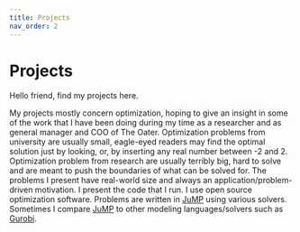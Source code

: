```yaml
---
title: Projects
nav_order: 2
---
```


# Projects

Hello friend, find my projects here.

My projects mostly concern optimization, hoping to give an insight in some of the work that I have been doing during my time as a researcher and as general manager and COO of The Oater.
Optimization problems from university are usually small, eagle-eyed readers may find the optimal solution just by looking, or, by inserting any real number between -2 and 2.
Optimization problem from research are usually terribly big, hard to solve and are meant to push the boundaries of what can be solved for.
The problems I present have real-world size and always an application/problem-driven motivation.
I present the code that I run. I use open source optimization software. Problems are written in [JuMP](https://jump.dev/JuMP.jl/stable/) using various solvers.
Sometimes I compare [JuMP](https://jump.dev/JuMP.jl/stable/) to other modeling languages/solvers such as [Gurobi](https://www.gurobi.com/).

